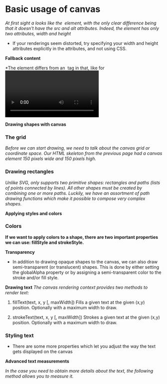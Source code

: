 # Basic usage of canvas

*At first sight a <canvas> looks like the <img> element, with the only clear difference being that it doesn't have the src and alt attributes. Indeed, the <canvas> element has only two attributes, width and height*

-  If your renderings seem distorted, try specifying your width and height attributes explicitly in the <canvas> attributes, and not using CSS.

**Fallback content**

*The <canvas> element differs from an <img> tag in that, like for <video>, <audio>, or <picture> elements, it is easy to define some fallback content, to be displayed in older browsers not supporting it, like versions of Internet Explorer earlier than version 9 or textual browsers. *

**Drawing shapes with canvas**
### The grid

*Before we can start drawing, we need to talk about the canvas grid or coordinate space. Our HTML skeleton from the previous page had a canvas element 150 pixels wide and 150 pixels high.*

### Drawing rectangles

*Unlike SVG, <canvas> only supports two primitive shapes: rectangles and paths (lists of points connected by lines). All other shapes must be created by combining one or more paths. Luckily, we have an assortment of path drawing functions which make it possible to compose very complex shapes.*

**Applying styles and colors**

### Colors
**If we want to apply colors to a shape, there are two important properties we can use: fillStyle and strokeStyle.**

**Transparency**

- In addition to drawing opaque shapes to the canvas, we can also draw semi-transparent (or translucent) shapes. This is done by either setting the globalAlpha property or by assigning a semi-transparent color to the stroke and/or fill style.


**Drawing text**
*The canvas rendering context provides two methods to render text:*
1. fillText(text, x, y [, maxWidth])
Fills a given text at the given (x,y) position. Optionally with a maximum width to draw.

2. strokeText(text, x, y [, maxWidth])
Strokes a given text at the given (x,y) position. Optionally with a maximum width to draw.

### Styling text

- There are some more properties which let you adjust the way the text gets displayed on the canvas

**Advanced text measurements**

*In the case you need to obtain more details about the text, the following method allows you to measure it.*
